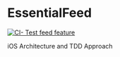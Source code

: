 # EssentialFeed
[![CI- Test feed feature](https://github.com/mushthak/EssentialFeed/actions/workflows/github-actions.yml/badge.svg)](https://github.com/mushthak/EssentialFeed/actions/workflows/github-actions.yml)

iOS Architecture and TDD Approach
